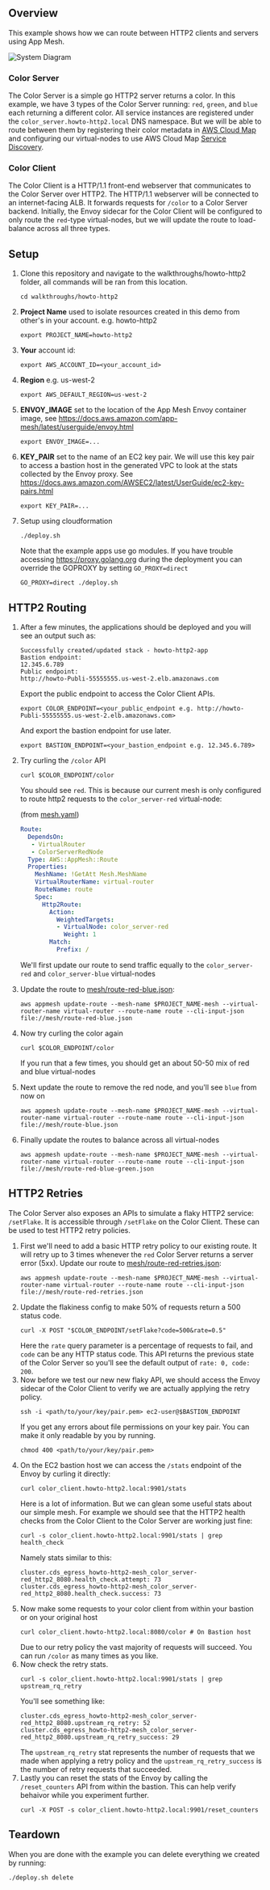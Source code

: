 ## Overview

This example shows how we can route between HTTP2 clients and servers using App Mesh.

![System Diagram](./howto-http2.png "System Diagram")

### Color Server

The Color Server is a simple go HTTP2 server returns a color. In this example, we have 3 types of the Color Server running: `red`, `green`, and `blue` each returning a different color. All service instances are registered under the `color_server.howto-http2.local` DNS namespace. But we will be able to route between them by registering their color metadata in [AWS Cloud Map](https://docs.aws.amazon.com/cloud-map/latest/dg/what-is-cloud-map.html) and configuring our virtual-nodes to use AWS Cloud Map [Service Discovery](https://docs.aws.amazon.com/app-mesh/latest/userguide/virtual_nodes.html#create-virtual-node).

### Color Client

The Color Client is a HTTP/1.1 front-end webserver that communicates to the Color Server over HTTP2. The HTTP/1.1 webserver will be connected to an internet-facing ALB. It forwards requests for `/color` to a Color Server backend. Initially, the Envoy sidecar for the Color Client will be configured to only route the `red`-type virtual-nodes, but we will update the route to load-balance across all three types.

## Setup

1. Clone this repository and navigate to the walkthroughs/howto-http2 folder, all commands will be ran from this location.
    ```
    cd walkthroughs/howto-http2
    ```
2. **Project Name** used to isolate resources created in this demo from other's in your account. e.g. howto-http2
    ```
    export PROJECT_NAME=howto-http2
    ```
3. **Your** account id:
    ```
    export AWS_ACCOUNT_ID=<your_account_id>
    ```
4. **Region** e.g. us-west-2
    ```
    export AWS_DEFAULT_REGION=us-west-2
    ```
5. **ENVOY_IMAGE** set to the location of the App Mesh Envoy container image, see https://docs.aws.amazon.com/app-mesh/latest/userguide/envoy.html
    ```
    export ENVOY_IMAGE=...
    ```
6. **KEY_PAIR** set to the name of an EC2 key pair. We will use this key pair to access a bastion host in the generated VPC to look at the stats collected by the Envoy proxy. See https://docs.aws.amazon.com/AWSEC2/latest/UserGuide/ec2-key-pairs.html
    ```
    export KEY_PAIR=...
    ```
7. Setup using cloudformation
    ```
    ./deploy.sh
    ```
   Note that the example apps use go modules. If you have trouble accessing https://proxy.golang.org during the deployment you can override the GOPROXY by setting `GO_PROXY=direct`
   ```
   GO_PROXY=direct ./deploy.sh
   ```

## HTTP2 Routing

1. After a few minutes, the applications should be deployed and you will see an output such as:
    ```
    Successfully created/updated stack - howto-http2-app
    Bastion endpoint:
    12.345.6.789
    Public endpoint:
    http://howto-Publi-55555555.us-west-2.elb.amazonaws.com
    ```
    Export the public endpoint to access the Color Client APIs.
    ```
    export COLOR_ENDPOINT=<your_public_endpoint e.g. http://howto-Publi-55555555.us-west-2.elb.amazonaws.com>
    ```
    And export the bastion endpoint for use later.
    ```
    export BASTION_ENDPOINT=<your_bastion_endpoint e.g. 12.345.6.789>
    ```
2. Try curling the `/color` API
    ```
    curl $COLOR_ENDPOINT/color
    ```
   You should see `red`. This is because our current mesh is only configured to route http2 requests to the `color_server-red` virtual-node:

   (from [mesh.yaml](./mesh.yaml))
    ```yaml
    Route:
      DependsOn:
       - VirtualRouter
       - ColorServerRedNode
      Type: AWS::AppMesh::Route
      Properties:
        MeshName: !GetAtt Mesh.MeshName
        VirtualRouterName: virtual-router
        RouteName: route
        Spec:
          Http2Route:
            Action:
              WeightedTargets:
              - VirtualNode: color_server-red
                Weight: 1
            Match:
              Prefix: /
    ```
   We'll first update our route to send traffic equally to the `color_server-red` and `color_server-blue` virtual-nodes
4. Update the route to [mesh/route-red-blue.json](./mesh/route-red-blue.json):
    ```
    aws appmesh update-route --mesh-name $PROJECT_NAME-mesh --virtual-router-name virtual-router --route-name route --cli-input-json file://mesh/route-red-blue.json
    ```
5. Now try curling the color again
    ```
    curl $COLOR_ENDPOINT/color
    ```
   If you run that a few times, you should get an about 50-50 mix of red and blue virtual-nodes
6. Next update the route to remove the red node, and you'll see `blue` from now on
    ```
    aws appmesh update-route --mesh-name $PROJECT_NAME-mesh --virtual-router-name virtual-router --route-name route --cli-input-json file://mesh/route-blue.json
    ```
7. Finally update the routes to balance across all virtual-nodes
    ```
    aws appmesh update-route --mesh-name $PROJECT_NAME-mesh --virtual-router-name virtual-router --route-name route --cli-input-json file://mesh/route-red-blue-green.json
    ```

## HTTP2 Retries

The Color Server also exposes an APIs to simulate a flaky HTTP2 service: `/setFlake`. It is accessible through `/setFlake` on the Color Client. These can be used to test HTTP2 retry policies.

1. First we'll need to add a basic HTTP retry policy to our existing route. It will retry up to 3 times whenever the `red` Color Server returns a server error (5xx). Update our route to [mesh/route-red-retries.json](./mesh/route-red-retries.json):
    ```
    aws appmesh update-route --mesh-name $PROJECT_NAME-mesh --virtual-router-name virtual-router --route-name route --cli-input-json file://mesh/route-red-retries.json
    ```
2. Update the flakiness config to make 50% of requests return a 500 status code.
    ```
    curl -X POST "$COLOR_ENDPOINT/setFlake?code=500&rate=0.5"
    ```
   Here the `rate` query parameter is a percentage of requests to fail, and `code` can be any HTTP status code.
   This API returns the previous state of the Color Server so you'll see the default output of `rate: 0, code: 200`.
3. Now before we test our new new flaky API, we should access the Envoy sidecar of the Color Client to verify we are actually applying the retry policy.
    ```
    ssh -i <path/to/your/key/pair.pem> ec2-user@$BASTION_ENDPOINT
    ```
   If you get any errors about file permissions on your key pair. You can make it only readable by you by running.
    ```
    chmod 400 <path/to/your/key/pair.pem>
    ```
4. On the EC2 bastion host we can access the `/stats` endpoint of the Envoy by curling it directly:
    ```
    curl color_client.howto-http2.local:9901/stats
    ```
   Here is a lot of information. But we can glean some useful stats about our simple mesh. For example we should see that the HTTP2 health checks from the Color Client to the Color Server are working just fine:
    ```
    curl -s color_client.howto-http2.local:9901/stats | grep health_check
    ```
   Namely stats similar to this:
    ```
    cluster.cds_egress_howto-http2-mesh_color_server-red_http2_8080.health_check.attempt: 73
    cluster.cds_egress_howto-http2-mesh_color_server-red_http2_8080.health_check.success: 73
    ```
5. Now make some requests to your color client from within your bastion or on your original host
    ```
    curl color_client.howto-http2.local:8080/color # On Bastion host
    ```
   Due to our retry policy the vast majority of requests will succeed. You can run `/color` as many times as you like.
6. Now check the retry stats.
    ```
    curl -s color_client.howto-http2.local:9901/stats | grep upstream_rq_retry
    ```
   You'll see something like:
    ```
    cluster.cds_egress_howto-http2-mesh_color_server-red_http2_8080.upstream_rq_retry: 52
    cluster.cds_egress_howto-http2-mesh_color_server-red_http2_8080.upstream_rq_retry_success: 29
    ```
   The `upstream_rq_retry` stat represents the number of requests that we made when applying a retry policy and the `upstream_rq_retry_success` is the number of retry requests that succeeded.
8. Lastly you can reset the stats of the Envoy by calling the `/reset_counters` API from within the bastion. This can help verify behaivor while you experiment further.
    ```
    curl -X POST -s color_client.howto-http2.local:9901/reset_counters
    ```

## Teardown

When you are done with the example you can delete everything we created by running:
```
./deploy.sh delete
```
